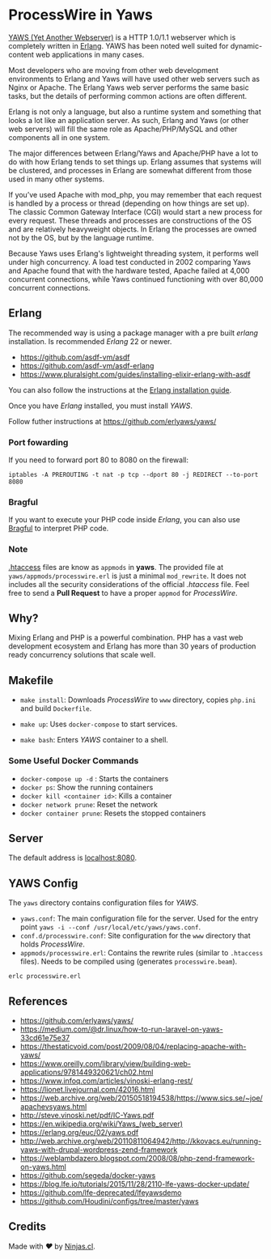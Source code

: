 # ProcessWire in Yaws
[YAWS (Yet Another Webserver)](https://github.com/erlyaws/yaws) is a HTTP 1.0/1.1 webserver which is completely written in [Erlang](https://www.erlang.org/). YAWS has been noted well suited for dynamic-content web applications in many cases.

Most developers who are moving from other web development environments to Erlang and Yaws will have used other web servers such as Nginx or Apache. The Erlang Yaws web server performs the same basic tasks, but the details of performing common actions are often different.

Erlang is not only a language, but also a runtime system and something that looks a lot like an application server. As such, Erlang and Yaws (or other web servers) will fill the same role as Apache/PHP/MySQL and other components all in one system.

The major differences between Erlang/Yaws and Apache/PHP have a lot to do with how Erlang tends to set things up. Erlang assumes that systems will be clustered, and processes in Erlang are somewhat different from those used in many other systems.

If you’ve used Apache with mod_php, you may remember that each request is handled by a process or thread (depending on how things are set up). The classic Common Gateway Interface (CGI) would start a new process for every request. These threads and processes are constructions of the OS and are relatively heavyweight objects. In Erlang the processes are owned not by the OS, but by the language runtime.

Because Yaws uses Erlang's lightweight threading system, it performs well under high concurrency. A load test conducted in 2002 comparing Yaws and Apache found that with the hardware tested, Apache failed at 4,000 concurrent connections, while Yaws continued functioning with over 80,000 concurrent connections.

## Erlang

The recommended way is using a package manager with a pre built _erlang_ installation.
Is recommended _Erlang_ 22 or newer.

- https://github.com/asdf-vm/asdf
- https://github.com/asdf-vm/asdf-erlang
- https://www.pluralsight.com/guides/installing-elixir-erlang-with-asdf

You can also follow the instructions at the [Erlang installation guide](https://www.erlang.org/doc/installation_guide/install).

Once you have _Erlang_ installed, you must install _YAWS_.

Follow futher instructions at https://github.com/erlyaws/yaws/

### Port fowarding

If you need to forward port 80 to 8080 on the firewall:

```shell
iptables -A PREROUTING -t nat -p tcp --dport 80 -j REDIRECT --to-port 8080
```

### Bragful

If you want to execute your PHP code inside _Erlang_, you can also use [Bragful](https://bragful.com/)
to interpret PHP code.

### Note

[.htaccess](https://github.com/processwire/processwire/blob/master/htaccess.txt) files are know as `appmods` in __yaws__. The provided file at `yaws/appmods/processwire.erl` is just a minimal `mod_rewrite`. It does not includes all the security considerations of the official _.htaccess_ file. Feel free to send a **Pull Request** to have a proper `appmod` for _ProcessWire_.

## Why?

Mixing Erlang and PHP is a powerful combination. PHP has a vast web development ecosystem and Erlang
has more than 30 years of production ready concurrency solutions that scale well.

## Makefile

- `make install`: Downloads _ProcessWire_ to `www` directory, copies `php.ini` and build `Dockerfile`.

- `make up`: Uses `docker-compose` to start services.

- `make bash`: Enters _YAWS_ container to a shell.

### Some Useful Docker Commands

- `docker-compose up -d` : Starts the containers
- `docker ps`: Show the running containers
- `docker kill <container id>`: Kills a container
- `docker network prune`: Reset the network
- `docker container prune`: Resets the stopped containers

## Server

The default address is [localhost:8080](http://localhost:8080).

## YAWS Config

The `yaws` directory contains configuration files for _YAWS_.

- `yaws.conf`: The main configuration file for the server. Used for the entry point `yaws -i --conf /usr/local/etc/yaws/yaws.conf`.
- `conf.d/processwire.conf`: Site configuration for the `www` directory that holds _ProcessWire_.
- `appmods/processwire.erl`: Contains the rewrite rules (similar to `.htaccess` files). Needs to be compiled using (generates `processwire.beam`). 

```shell
erlc processwire.erl
``` 


## References

- https://github.com/erlyaws/yaws/
- https://medium.com/@dr.linux/how-to-run-laravel-on-yaws-33cd61e75e37
- https://thestaticvoid.com/post/2009/08/04/replacing-apache-with-yaws/
- https://www.oreilly.com/library/view/building-web-applications/9781449320621/ch02.html
- https://www.infoq.com/articles/vinoski-erlang-rest/
- https://lionet.livejournal.com/42016.html
- https://web.archive.org/web/20150518194538/https://www.sics.se/~joe/apachevsyaws.html
- http://steve.vinoski.net/pdf/IC-Yaws.pdf
- https://en.wikipedia.org/wiki/Yaws_(web_server)
- https://erlang.org/euc/02/yaws.pdf
- http://web.archive.org/web/20110811064942/http://kkovacs.eu/running-yaws-with-drupal-wordpress-zend-framework
- https://weblambdazero.blogspot.com/2008/08/php-zend-framework-on-yaws.html
- https://github.com/segeda/docker-yaws
- https://blog.lfe.io/tutorials/2015/11/28/2110-lfe-yaws-docker-update/
- https://github.com/lfe-deprecated/lfeyawsdemo
- https://github.com/Houdini/configs/tree/master/yaws

## Credits
Made with <i class="fa fa-heart">&#9829;</i> by <a href="https://ninjas.cl" target="_blank">Ninjas.cl</a>.
